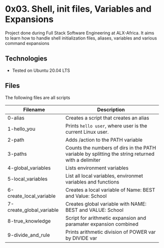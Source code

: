 # 0x03. Shell, init files, Variables and Expansions
Project done during Full Stack Software Engineering at ALX-Africa. It aims to learn how to handle shell initialization files, aliases, variables and various command expansions

## Technologies
* Tested on Ubuntu 20.04 LTS

## Files
The following files are all scripts

| Filename | Description|
--- | ---
0-alias | Creates a script that creates an alias
1-hello_you | Prints `hello user`, where user is the current Linux user.
2-path | Adds /action to the PATH variable
3-paths | Counts the numbers of dirs in the PATH variable by splitting the string returned with a delimiter
4-global_variables | Lists environment variables
5-local_variables | List all local variables, environmet variables and functions
6-create_local_variable | Creates a local variable of Name: BEST and Value: School
7-create_global_variable | Creates global variable with NAME: BEST and VALUE: School
8-true_knowledge | Script for arithmetic expansion and paramater expansion combined
9-divide_and_rule | Prints arithmetic division of POWER var by DIVIDE var
